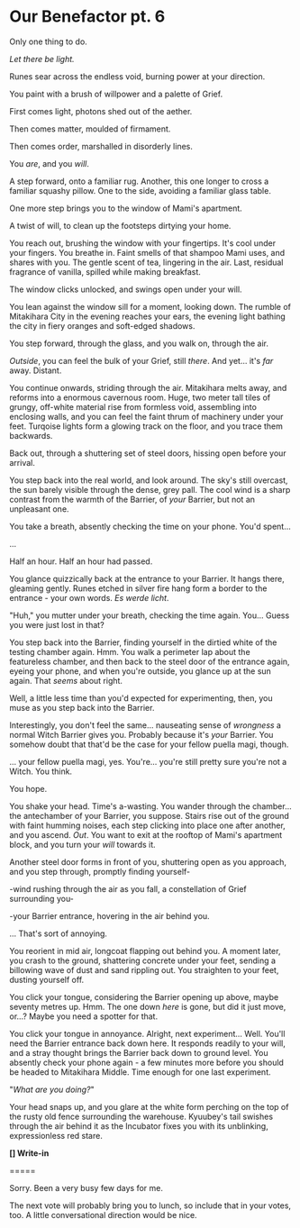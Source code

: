 # Our Benefactor pt. 6

Only one thing to do.

*Let there be light.*

Runes sear across the endless void, burning power at your direction.

You paint with a brush of willpower and a palette of Grief.

First comes light, photons shed out of the aether.

Then comes matter, moulded of firmament.

Then comes order, marshalled in disorderly lines.

You *are*, and you *will*.

A step forward, onto a familiar rug. Another, this one longer to cross a familiar squashy pillow. One to the side, avoiding a familiar glass table.

One more step brings you to the window of Mami's apartment.

A twist of will, to clean up the footsteps dirtying your home.

You reach out, brushing the window with your fingertips. It's cool under your fingers. You breathe in. Faint smells of that shampoo Mami uses, and shares with you. The gentle scent of tea, lingering in the air. Last, residual fragrance of vanilla, spilled while making breakfast.

The window clicks unlocked, and swings open under your will.

You lean against the window sill for a moment, looking down. The rumble of Mitakihara City in the evening reaches your ears, the evening light bathing the city in fiery oranges and soft-edged shadows.

You step forward, through the glass, and you walk on, through the air.

*Outside*, you can feel the bulk of your Grief, still *there*. And yet... it's *far* away. Distant.

You continue onwards, striding through the air. Mitakihara melts away, and reforms into a enormous cavernous room. Huge, two meter tall tiles of grungy, off-white material rise from formless void, assembling into enclosing walls, and you can feel the faint thrum of machinery under your feet. Turqoise lights form a glowing track on the floor, and you trace them backwards.

Back out, through a shuttering set of steel doors, hissing open before your arrival.

You step back into the real world, and look around. The sky's still overcast, the sun barely visible through the dense, grey pall. The cool wind is a sharp contrast from the warmth of the Barrier, of *your* Barrier, but not an unpleasant one.

You take a breath, absently checking the time on your phone. You'd spent...

...

Half an hour. Half an hour had passed.

You glance quizzically back at the entrance to your Barrier. It hangs there, gleaming gently. Runes etched in silver fire hang form a border to the entrance - your own words. *Es werde licht*.

"Huh," you mutter under your breath, checking the time again. You... Guess you were just lost in that?

You step back into the Barrier, finding yourself in the dirtied white of the testing chamber again. Hmm. You walk a perimeter lap about the featureless chamber, and then back to the steel door of the entrance again, eyeing your phone, and when you're outside, you glance up at the sun again. That *seems* about right.

Well, a little less time than you'd expected for experimenting, then, you muse as you step back into the Barrier.

Interestingly, you don't feel the same... nauseating sense of *wrongness* a normal Witch Barrier gives you. Probably because it's *your* Barrier. You somehow doubt that that'd be the case for your fellow puella magi, though.

... your fellow puella magi, yes. You're... you're still pretty sure you're not a Witch. You think.

You hope.

You shake your head. Time's a-wasting. You wander through the chamber... the antechamber of your Barrier, you suppose. Stairs rise out of the ground with faint humming noises, each step clicking into place one after another, and you ascend. *Out*. You want to exit at the rooftop of Mami's apartment block, and you turn your *will* towards it.

Another steel door forms in front of you, shuttering open as you approach, and you step through, promptly finding yourself-

-wind rushing through the air as you fall, a constellation of Grief surrounding you-

-your Barrier entrance, hovering in the air behind you.

... That's sort of annoying.

You reorient in mid air, longcoat flapping out behind you. A moment later, you crash to the ground, shattering concrete under your feet, sending a billowing wave of dust and sand rippling out. You straighten to your feet, dusting yourself off.

You click your tongue, considering the Barrier opening up above, maybe seventy metres up. Hmm. The one down *here* is gone, but did it just move, or...? Maybe you need a spotter for that.

You click your tongue in annoyance. Alright, next experiment... Well. You'll need the Barrier entrance back down here. It responds readily to your will, and a stray thought brings the Barrier back down to ground level. You absently check your phone again - a few minutes more before you should be headed to Mitakihara Middle. Time enough for one last experiment.

"*What are you doing?*"

Your head snaps up, and you glare at the white form perching on the top of the rusty old fence surrounding the warehouse. Kyuubey's tail swishes through the air behind it as the Incubator fixes you with its unblinking, expressionless red stare.

**\[] Write-in**

\=====​

Sorry. Been a very busy few days for me.

The next vote will probably bring you to lunch, so include that in your votes, too. A little conversational direction would be nice.
